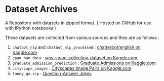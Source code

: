 # Dataset Archives
A Repository with datasets in zipped format. ( Hosted on GitHub for use with IPython notebooks )

These datasets are collected from various sources and they are as follows :

1. `chatbot_nlp` and `chatbot_nlp_processed` : [chatterbot/english on Kaggle.com](https://www.kaggle.com/kausr25/chatterbotenglish)
2. `spam_ham_data` : [sms-spam-collection-dataset on Kaggle.com](https://www.kaggle.com/uciml/sms-spam-collection-dataset)
3. `graduate_admission_prediction` : [Graduate Admissions on Kaggle.com](https://www.kaggle.com/mohansacharya/graduate-admissions)
4. `cityscape_images` : [Cityscapes Image Pairs on Kaggle.com](https://www.kaggle.com/dansbecker/cityscapes-image-pairs/download)
5. `funny_qa.zip` : [Question-Answer Jokes](https://www.kaggle.com/jiriroz/qa-jokes)
